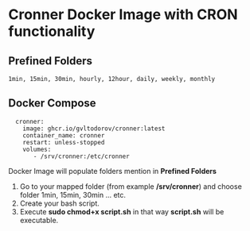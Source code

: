# Cronner Docker Image with CRON functionality

## Prefined Folders

```1min, 15min, 30min, hourly, 12hour, daily, weekly, monthly```

## Docker Compose

```
  cronner:
    image: ghcr.io/gvltodorov/cronner:latest
    container_name: cronner
    restart: unless-stopped
    volumes:
       - /srv/cronner:/etc/cronner
```

Docker Image will populate folders mention in **Prefined Folders**
1. Go to your mapped folder (from example **/srv/cronner**) and choose folder 1min, 15min, 30min ... etc.
2. Create your bash script.
3. Execute **sudo chmod+x script.sh** in that way **script.sh** will be executable.
